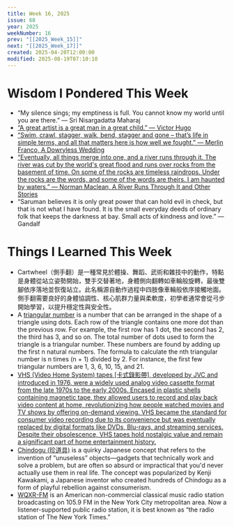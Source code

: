 ```yaml
---
title: Week 16, 2025
issue: 68
year: 2025
weekNumber: 16
prev: "[[2025_Week_15]]"
next: "[[2025_Week_17]]"
created: 2025-04-20T12:00:00
modified: 2025-08-19T07:10:10
---
```


# Wisdom I Pondered This Week

* “My silence sings; my emptiness is full. You cannot know my world until you are there.” — Sri Nisargadatta Maharaj
* [“A great artist is a great man in a great child.” — Victor Hugo](https://www.brainyquote.com/quotes/victor_hugo_396606)
* [“Swim, crawl, stagger, walk, bend, stagger and gone – that’s life in simple terms, and all that matters here is how well we fought.” — Merlin Franco, A Dowryless Wedding](https://www.goodreads.com/quotes/9565687-swim-crawl-stagger-walk-bend-stagger-and-gone-that-s)
* [“Eventually, all things merge into one, and a river runs through it. The river was cut by the world's great flood and runs over rocks from the basement of time. On some of the rocks are timeless raindrops. Under the rocks are the words, and some of the words are theirs. I am haunted by waters.” — Norman Maclean, A River Runs Through It and Other Stories](https://www.goodreads.com/quotes/37077-eventually-all-things-merge-into-one-and-a-river-runs)
* “Saruman believes it is only great power that can hold evil in check, but that is not what I have found. It is the small everyday deeds of ordinary folk that keeps the darkness at bay. Small acts of kindness and love.” — Gandalf

# Things I Learned This Week

* Cartwheel（側手翻）是一種常見於體操、舞蹈、武術和雜技中的動作，特點是身體從站立姿勢開始，雙手交替著地，身體側向翻轉如車輪般旋轉，最後雙腳依序落地並恢復站立。此名稱源自動作過程中四肢像車輪般依序接觸地面。側手翻需要良好的身體協調性、核心肌群力量與柔軟度，初學者通常會從弓步開始學習，以提升穩定性與安全性。
* A [triangular number](https://www.google.com/search?q=triangular+number) is a number that can be arranged in the shape of a triangle using dots. Each row of the triangle contains one more dot than the previous row. For example, the first row has 1 dot, the second has 2, the third has 3, and so on. The total number of dots used to form the triangle is a triangular number. These numbers are found by adding up the first n natural numbers. The formula to calculate the nth triangular number is n times (n + 1) divided by 2. For instance, the first few triangular numbers are 1, 3, 6, 10, 15, and 21.
* [VHS (Video Home System) tapes \[卡式錄影帶\], developed by JVC and introduced in 1976, were a widely used analog video cassette format from the late 1970s to the early 2000s. Encased in plastic shells containing magnetic tape, they allowed users to record and play back video content at home, revolutionizing how people watched movies and TV shows by offering on-demand viewing. VHS became the standard for consumer video recording due to its convenience but was eventually replaced by digital formats like DVDs, Blu-rays, and streaming services. Despite their obsolescence, VHS tapes hold nostalgic value and remain a significant part of home entertainment history.](https://www.reddit.com/r/YouShouldKnow/comments/rnr906/ysk_vhs_video_cassettes_degrade_over_time_under)
* [Chindogu (珍道具)](https://chindogu.com) is a quirky Japanese concept that refers to the invention of “unuseless” objects—gadgets that technically work and solve a problem, but are often so absurd or impractical that you'd never actually use them in real life. The concept was popularized by Kenji Kawakami, a Japanese inventor who created hundreds of Chindogu as a form of playful rebellion against consumerism.
* [WQXR-FM](https://www.wqxr.org) is an American non-commercial classical music radio station broadcasting on 105.9 FM in the New York City metropolitan area. Now a listener-supported public radio station, it is best known as “the radio station of The New York Times.”
